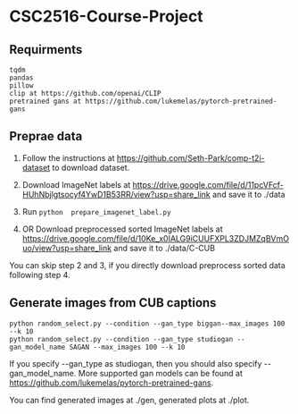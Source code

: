 # CSC2516-Course-Project

## Requirments
```
tqdm
pandas
pillow
clip at https://github.com/openai/CLIP
pretrained gans at https://github.com/lukemelas/pytorch-pretrained-gans
```
## Preprae data
1. Follow the instructions at https://github.com/Seth-Park/comp-t2i-dataset to download dataset.

2. Download ImageNet labels at https://drive.google.com/file/d/11pcVFcf-HUhNbjlgtsocyf4YwD1B53RR/view?usp=share_link and save it to ./data

3. Run ```python  prepare_imagenet_label.py```

4. OR Download preprocessed sorted ImageNet labels at https://drive.google.com/file/d/10Ke_x0IALG9iCUUFXPL3ZDJMZqBVmOuo/view?usp=share_link and save it to ./data/C-CUB

You can skip step 2 and 3, if you directly download preprocess sorted data following step 4.

## Generate images from CUB captions
```
python random_select.py --condition --gan_type biggan--max_images 100 --k 10
python random_select.py --condition --gan_type studiogan --gan_model_name SAGAN --max_images 100 --k 10
```
If you specify --gan_type as studiogan, then you should also specify --gan_model_name. More supported gan models can be found at https://github.com/lukemelas/pytorch-pretrained-gans.

You can find generated images at ./gen, generated plots at ./plot.